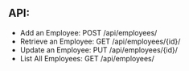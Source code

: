 ## API:
- Add an Employee: POST /api/employees/
- Retrieve an Employee: GET /api/employees/{id}/
- Update an Employee: PUT /api/employees/{id}/
- List All Employees: GET /api/employees/